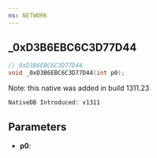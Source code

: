 ```yaml
---
ns: NETWORK
---
```

## _0xD3B6EBC6C3D77D44

```c
// 0xD3B6EBC6C3D77D44
void _0xD3B6EBC6C3D77D44(int p0);
```

Note: this native was added in build 1311.23

```
NativeDB Introduced: v1311
```

## Parameters
* **p0**:
